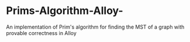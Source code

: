 # Prims-Algorithm-Alloy-
An implementation of Prim's algorithm for finding the MST of a graph with provable correctness in Alloy
